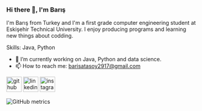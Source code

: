 ### Hi there 👋, I'm Barış
I'm Barış from Turkey and I'm a first grade computer engineering student at Eskişehir Technical University. I enjoy producing programs and learning new things about codding.

Skills: Java, Python 

- 🔭 I’m currently working on Java, Python and data science. 
- 📫 How to reach me: barisatasoy2917@gmail.com 


[<img src='https://cdn.jsdelivr.net/npm/simple-icons@3.0.1/icons/github.svg' alt='github' height='40'>](https://github.com/the-atasoy)  [<img src='https://cdn.jsdelivr.net/npm/simple-icons@3.0.1/icons/linkedin.svg' alt='linkedin' height='40'>](https://www.linkedin.com/in/barış-atasoy-65b166258//)  [<img src='https://cdn.jsdelivr.net/npm/simple-icons@3.0.1/icons/instagram.svg' alt='instagram' height='40'>](https://www.instagram.com/the_atasoy/)  

![GitHub metrics](https://metrics.lecoq.io/the-atasoy)  

